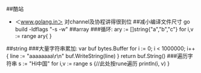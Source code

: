 ##酷站
- ＜www.golang.in＞ 对channel及协程讲得很到位
##减小编译文件尺寸
	go build -ldflags "-s -w"
##array
###循环:
	ary := []string{"a","b","c"}
	for i,v := range ary{
	}

##string
###大量字符串累加:
	var buf bytes.Buffer
	for i := 0; i < 1000000; i++ {
		line := "aaaaaaaa\r\n"
		buf.WriteString(line)
	}
	return buf.String()
###遍历字符串
	s := "Hi中国"
	for i,v := range s {//此处按rune遍历
		println(i, v)
	}		
